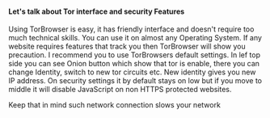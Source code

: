 <h4>
Let's talk about Tor interface and security Features
</h4>
<p>
Using TorBrowser is easy, it has friendly interface and doesn't require too much technical skills. You can use it on almost any Operating System. If any website requires features that track you then TorBrowser will show you precaution. I recommend you to use TorBrowsers default settings. In lef top side you can see Onion button which show that tor is enable, there you can change Identity, switch to new tor circuits etc.
New identity gives you new IP address.
On security settings it by default stays on low but if you move to middle it will disable JavaScript on non HTTPS protected websites. 
</p>

<p>
Keep that in mind such network connection slows your network 
</p>
